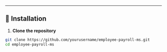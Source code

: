 

---

## 🔧 Installation

1. **Clone the repository**
```bash
git clone https://github.com/yourusername/employee-payroll-ms.git
cd employee-payroll-ms
